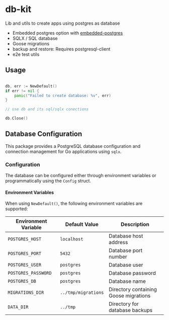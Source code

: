 # db-kit

Lib and utils to create apps using postgres as database

* Embedded postgres option with [embedded-postgres](https://github.com/fergusstrange/embedded-postgres/)
* SQLX / SQL database
* Goose migrations
* backup and restore: Requires postgresql-client
* e2e test utils

## Usage

``` go

db, err := NewDefault()
if err != nil {
    panic("Failed to create database: %v", err)
}

// use db and its sql/sqlx conections

db.Close()

```

## Database Configuration

This package provides a PostgreSQL database configuration and connection management for Go applications using `sqlx`.

### Configuration

The database can be configured either through environment variables or programmatically using the `Config` struct.

#### Environment Variables

When using `NewDefault()`, the following environment variables are supported:

| Environment Variable | Default Value       | Description                           |
| -------------------- | ------------------- | ------------------------------------- |
| `POSTGRES_HOST`      | `localhost`         | Database host address                 |
| `POSTGRES_PORT`      | `5432`              | Database port number                  |
| `POSTGRES_USER`      | `postgres`          | Database user                         |
| `POSTGRES_PASSWORD`  | `postgres`          | Database password                     |
| `POSTGRES_DB`        | `postgres`          | Database name                         |
| `MIGRATIONS_DIR`     | `../tmp/migrations` | Directory containing Goose migrations |
| `DATA_DIR`           | `../tmp`            | Directory for database backups        |
